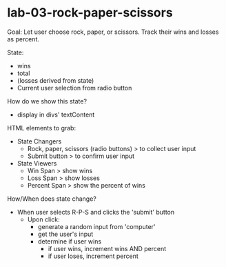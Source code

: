 # lab-03-rock-paper-scissors

Goal: Let user choose rock, paper, or scissors. Track their wins and losses as percent.

State:
- wins
- total
- (losses derived from state)
- Current user selection from radio button

How do we show this state?
- display in divs' textContent

HTML elements to grab:
- State Changers
    - Rock, paper, scissors (radio buttons) > to collect user input
    - Submit button > to confirm user input
- State Viewers
    - Win Span > show wins
    - Loss Span > show losses
    - Percent Span > show the percent of wins

How/When does state change?
- When user selects R-P-S and clicks the 'submit' button
    - Upon click:
        - generate a random input from 'computer'
        - get the user's input
        - determine if user wins
            - if user wins, increment wins AND percent
            - if user loses, increment percent